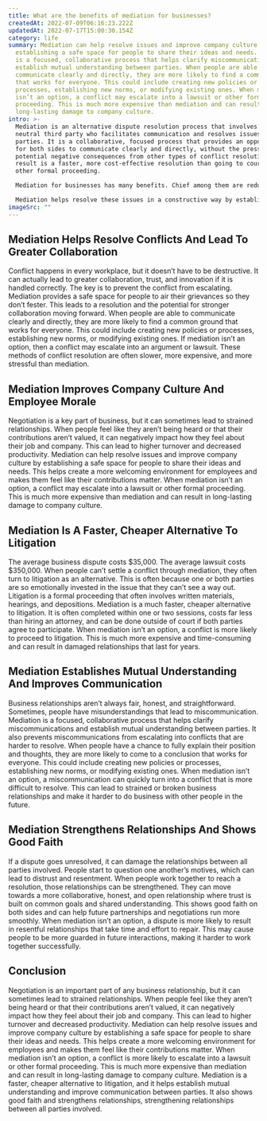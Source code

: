 ```yaml
---
title: What are the benefits of mediation for businesses?
createdAt: 2022-07-09T06:16:23.222Z
updatedAt: 2022-07-17T15:00:30.154Z
category: life
summary: Mediation can help resolve issues and improve company culture by
  establishing a safe space for people to share their ideas and needs. Mediation
  is a focused, collaborative process that helps clarify miscommunications and
  establish mutual understanding between parties. When people are able to
  communicate clearly and directly, they are more likely to find a common ground
  that works for everyone. This could include creating new policies or
  processes, establishing new norms, or modifying existing ones. When mediation
  isn’t an option, a conflict may escalate into a lawsuit or other formal
  proceeding. This is much more expensive than mediation and can result in
  long-lasting damage to company culture.
intro: >-
  Mediation is an alternative dispute resolution process that involves a
  neutral third party who facilitates communication and resolves issues between
  parties. It is a collaborative, focused process that provides an opportunity
  for both sides to communicate clearly and directly, without the pressure of
  potential negative consequences from other types of conflict resolution. The
  result is a faster, more cost-effective resolution than going to court or some
  other formal proceeding. 

  Mediation for businesses has many benefits. Chief among them are reduced stress, greater trust, increased collaboration, and improved performance. Negotiating can be stressful and lead to strained relationships if one party feels like the other isn’t being fair or trustworthy. 

  Mediation helps resolve these issues in a constructive way by establishing a safe space where people can fully understand each other’s perspectives. Trust increases when people feel like they won’t be attacked or criticized for their ideas. Collaboration improves as everyone works together towards a common goal instead of against each other. And performance increases because people are more comfortable bringing up any problems so they can be fixed sooner rather than later - leading to better company growth and development.
imageSrc: ""
---
```


## Mediation Helps Resolve Conflicts And Lead To Greater Collaboration

Conflict happens in every workplace, but it doesn’t have to be destructive. It can actually lead to greater collaboration, trust, and innovation if it is handled correctly. The key is to prevent the conflict from escalating. Mediation provides a safe space for people to air their grievances so they don’t fester. This leads to a resolution and the potential for stronger collaboration moving forward. When people are able to communicate clearly and directly, they are more likely to find a common ground that works for everyone. This could include creating new policies or processes, establishing new norms, or modifying existing ones.
If mediation isn’t an option, then a conflict may escalate into an argument or lawsuit. These methods of conflict resolution are often slower, more expensive, and more stressful than mediation. 

## Mediation Improves Company Culture And Employee Morale

Negotiation is a key part of business, but it can sometimes lead to strained relationships. When people feel like they aren’t being heard or that their contributions aren’t valued, it can negatively impact how they feel about their job and company. This can lead to higher turnover and decreased productivity.
Mediation can help resolve issues and improve company culture by establishing a safe space for people to share their ideas and needs. This helps create a more welcoming environment for employees and makes them feel like their contributions matter.
When mediation isn’t an option, a conflict may escalate into a lawsuit or other formal proceeding. This is much more expensive than mediation and can result in long-lasting damage to company culture.

## Mediation Is A Faster, Cheaper Alternative To Litigation

The average business dispute costs $35,000. The average lawsuit costs $350,000.
When people can’t settle a conflict through mediation, they often turn to litigation as an alternative. This is often because one or both parties are so emotionally invested in the issue that they can’t see a way out. Litigation is a formal proceeding that often involves written materials, hearings, and depositions.
Mediation is a much faster, cheaper alternative to litigation. It is often completed within one or two sessions, costs far less than hiring an attorney, and can be done outside of court if both parties agree to participate.
When mediation isn’t an option, a conflict is more likely to proceed to litigation. This is much more expensive and time-consuming and can result in damaged relationships that last for years.

## Mediation Establishes Mutual Understanding And Improves Communication

Business relationships aren’t always fair, honest, and straightforward. Sometimes, people have misunderstandings that lead to miscommunication.
Mediation is a focused, collaborative process that helps clarify miscommunications and establish mutual understanding between parties. It also prevents miscommunications from escalating into conflicts that are harder to resolve.
When people have a chance to fully explain their position and thoughts, they are more likely to come to a conclusion that works for everyone. This could include creating new policies or processes, establishing new norms, or modifying existing ones.
When mediation isn’t an option, a miscommunication can quickly turn into a conflict that is more difficult to resolve. This can lead to strained or broken business relationships and make it harder to do business with other people in the future.

## Mediation Strengthens Relationships And Shows Good Faith

If a dispute goes unresolved, it can damage the relationships between all parties involved. People start to question one another’s motives, which can lead to distrust and resentment.
When people work together to reach a resolution, those relationships can be strengthened. They can move towards a more collaborative, honest, and open relationship where trust is built on common goals and shared understanding.
This shows good faith on both sides and can help future partnerships and negotiations run more smoothly.
When mediation isn’t an option, a dispute is more likely to result in resentful relationships that take time and effort to repair. This may cause people to be more guarded in future interactions, making it harder to work together successfully.

## Conclusion

Negotiation is an important part of any business relationship, but it can sometimes lead to strained relationships. When people feel like they aren’t being heard or that their contributions aren’t valued, it can negatively impact how they feel about their job and company. This can lead to higher turnover and decreased productivity. Mediation can help resolve issues and improve company culture by establishing a safe space for people to share their ideas and needs. This helps create a more welcoming environment for employees and makes them feel like their contributions matter. When mediation isn’t an option, a conflict is more likely to escalate into a lawsuit or other formal proceeding. This is much more expensive than mediation and can result in long-lasting damage to company culture. Mediation is a faster, cheaper alternative to litigation, and it helps establish mutual understanding and improve communication between parties. It also shows good faith and strengthens relationships, strengthening relationships between all parties involved.
